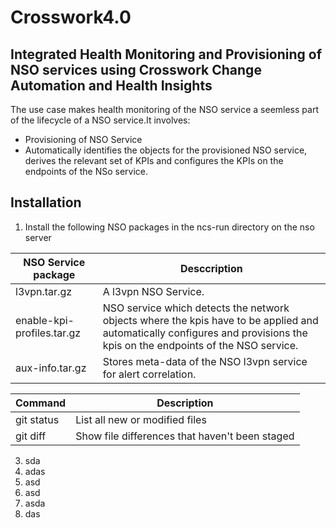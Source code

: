 # Crosswork4.0
## Integrated Health Monitoring and Provisioning of NSO services using Crosswork Change Automation and Health Insights

The use case makes health monitoring of the NSO service a seemless part of the lifecycle of a NSO service.It involves:
  - Provisioning of NSO Service
  - Automatically identifies the objects for the provisioned NSO service, derives the relevant set of KPIs and configures the KPIs on the endpoints of the NSo service.


## Installation
1. 	Install the following NSO packages in the ncs-run directory on the nso server

| NSO Service package  | Desccription |
| ------------- | ------------- |
| l3vpn.tar.gz  | A l3vpn NSO Service. |
| enable-kpi-profiles.tar.gz  | NSO service which detects the network objects where the kpis have to be applied and automatically configures and provisions the kpis on the endpoints of the NSO service.  |
| aux-info.tar.gz | Stores meta-data of the NSO l3vpn service for alert correlation.  |

| Command | Description |
| --- | --- |
| git status | List all new or modified files |
| git diff | Show file differences that haven't been staged |

3. 	sda
4. 	adas
5. 	asd
6. 	asd
7. 	asda
8. 	das
